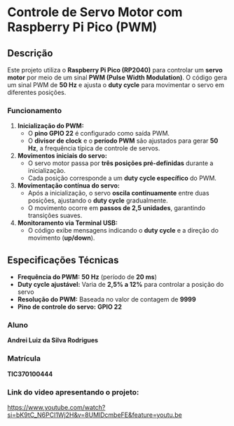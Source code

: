 # Controle de Servo Motor com Raspberry Pi Pico (PWM)  

## Descrição  
Este projeto utiliza o **Raspberry Pi Pico (RP2040)** para controlar um **servo motor** por meio de um sinal **PWM (Pulse Width Modulation)**. O código gera um sinal PWM de **50 Hz** e ajusta o **duty cycle** para movimentar o servo em diferentes posições.  

### Funcionamento  
1. **Inicialização do PWM:**  
   - O **pino GPIO 22** é configurado como saída PWM.  
   - O **divisor de clock** e o **período PWM** são ajustados para gerar **50 Hz**, a frequência típica de controle de servos.  
2. **Movimentos iniciais do servo:**  
   - O servo motor passa por **três posições pré-definidas** durante a inicialização.  
   - Cada posição corresponde a um **duty cycle específico** do PWM.  
3. **Movimentação contínua do servo:**  
   - Após a inicialização, o servo **oscila continuamente** entre duas posições, ajustando o **duty cycle** gradualmente.  
   - O movimento ocorre em **passos de 2,5 unidades**, garantindo transições suaves.  
4. **Monitoramento via Terminal USB:**  
   - O código exibe mensagens indicando o **duty cycle** e a direção do movimento (**up/down**).  

## Especificações Técnicas  
- **Frequência do PWM:** **50 Hz** (período de **20 ms**)  
- **Duty cycle ajustável:** Varia de **2,5% a 12%** para controlar a posição do servo  
- **Resolução do PWM:** Baseada no valor de contagem de **9999**  
- **Pino de controle do servo:** **GPIO 22**

### Aluno
**Andrei Luiz da Silva Rodrigues**

### Matrícula
**TIC370100444**

### Link do video apresentando o projeto:
https://www.youtube.com/watch?si=bK9tC_N6PCI1Wj2H&v=8UMlDcmbeFE&feature=youtu.be
